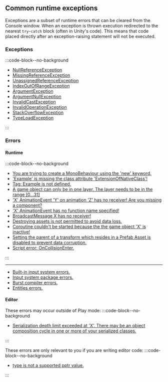 ## Common runtime exceptions
Exceptions are a subset of runtime errors that can be cleared from the Console window.
When an exception is thrown execution redirected to the nearest `try`-`catch` block (often in Unity's code).
This means that code placed directly after an exception-raising statement will not be executed.

### Exceptions

:::code-block--no-background
- [NullReferenceException](Runtime%20Exceptions/NullReferenceException.md)
- [MissingReferenceException](Runtime%20Exceptions/MissingReferenceException.md)
- [UnassignedReferenceException](Runtime%20Exceptions/UnassignedReferenceException.md)
- [IndexOutOfRangeException](Runtime%20Exceptions/IndexOutOfRangeException.md)
- [ArgumentException](Runtime%20Exceptions/ArgumentException.md)
- [ArgumentNullException](Runtime%20Exceptions/ArgumentNullException.md)
- [InvalidCastException](Runtime%20Exceptions/InvalidCastException.md)
- [InvalidOperationException](Runtime%20Exceptions/InvalidOperationException.md)
- [StackOverflowException](Runtime%20Exceptions/StackOverflowException.md)
- [TypeLoadException](Runtime%20Exceptions/TypeLoadException.md)

:::

### Errors
#### Runtime
:::code-block--no-background
- [You are trying to create a MonoBehaviour using the 'new' keyword.](Runtime%20Errors/MonoBehaviourNew.md)
- ['Example' is missing the class attribute 'ExtensionOfNativeClass'!](Programming/Scripts/Loading%20Issues.md)
- [Tag: Example is not defined.](Runtime%20Errors/Undefined%20Tag.md)
- [A game object can only be in one layer. The layer needs to be in the range [0...31]](Runtime%20Errors/Undefined%20Layer.md)
- ['X' AnimationEvent 'Y' on animation 'Z' has no receiver! Are you missing a component?](Animation/Animation%20Event/Receivers.md)
- ['X' AnimationEvent has no function name specified!](Animation/Animation%20Event/Functions.md)
- [BroadcastMessage X has no receiver!](Runtime%20Errors/BroadcastMessage.md)
- [Destroying assets is not permitted to avoid data loss.](Runtime%20Errors/Destroying%20Assets.md)
- [Coroutine couldn't be started because the the game object 'X' is inactive!](Programming/Coroutines/Inactive%20Objects.md)
- [Setting the parent of a transform which resides in a Prefab Asset is disabled to prevent data corruption.](Runtime%20Errors/Prefab%20Modifications_Parents.md)
- [Script error: OnCollisionEnter.](Physics%20Messages/2%20Collision%20Messages%202D.md)

:::

---
- [Built-in input system errors.](Programming/Input/Built-In%20Input.md)
- [Input system package errors.](Programming/Input/Input%20System/Errors.md)
- [Burst compiler errors.](DOTS/Burst/Common%20Errors.md)
- [Entities errors.](DOTS/Entities/Common%20Errors.md)

#### Editor
These errors may occur outside of Play mode:
:::code-block--no-background

- [Serialization depth limit exceeded at 'X'. There may be an object composition cycle in one or more of your serialized classes.](Runtime%20Errors/Serialization%20Depth%20Limit.md)

:::

These errors are only relevant to you if you are writing editor code:
:::code-block--no-background
- [type is not a supported pptr value.](Runtime%20Errors/ObjectReferenceValue%20Error.md)

:::
